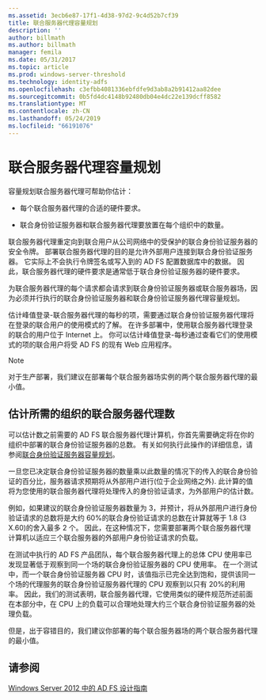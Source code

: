 ```yaml
---
ms.assetid: 3ecb6e87-17f1-4d38-97d2-9c4d52b7cf39
title: 联合服务器代理容量规划
description: ''
author: billmath
ms.author: billmath
manager: femila
ms.date: 05/31/2017
ms.topic: article
ms.prod: windows-server-threshold
ms.technology: identity-adfs
ms.openlocfilehash: c3efbb4081336ebfdfe9d3ab8a2b91412aa82dee
ms.sourcegitcommit: 0b5fd4dc4148b92480db04e4dc22e139dcff8582
ms.translationtype: MT
ms.contentlocale: zh-CN
ms.lasthandoff: 05/24/2019
ms.locfileid: "66191076"
---
```

# <a name="planning-for-federation-server-proxy-capacity"></a>联合服务器代理容量规划

容量规划联合服务器代理可帮助你估计：  
  
-   每个联合服务器代理的合适的硬件要求。  
  
-   联合身份验证服务器和联合服务器代理要放置在每个组织中的数量。  
  
联合服务器代理重定向到联合用户从公司网络中的受保护的联合身份验证服务器的安全令牌。 部署联合服务器代理的目的是允许外部用户连接到联合身份验证服务器。 它实际上不会执行令牌签名或写入到的 AD FS 配置数据库中的数据。 因此，联合服务器代理的硬件要求是通常低于联合身份验证服务器的硬件要求。  
  
为联合服务器代理的每个请求都会请求到联合身份验证服务器或联合服务器场，因为必须并行执行的联合身份验证服务器和联合身份验证服务器代理容量规划。  
  
估计峰值登录\-联合服务器代理的每秒的项，需要通过联合身份验证服务器代理将在登录的联合用户的使用模式的了解。 在许多部署中，使用联合服务器代理登录的联合的用户位于 Internet 上。 你可以估计峰值登录\-每秒通过查看它们的使用模式的项的联合用户将受 AD FS 的现有 Web 应用程序。  
  
> [!NOTE]  
> 对于生产部署，我们建议在部署每个联合服务器场实例的两个联合服务器代理的最小值。  
  
## <a name="estimate-the-number-of-federation-server-proxies-required-for-your-organization"></a>估计所需的组织的联合服务器代理数  
可以估计数之前需要的 AD FS 联合服务器代理计算机，你首先需要确定将在你的组织中部署的联合身份验证服务器的总数。 有关如何执行此操作的详细信息，请参阅[联合身份验证服务器容量规划](Planning-for-Federation-Server-Capacity.md)。  
  
一旦您已决定联合身份验证服务器的数量乘以此数量的情况下的传入的联合身份验证的百分比，服务器请求预期将从外部用户进行\(位于企业网络之外\). 此计算的值将为您使用的联合服务器代理将处理传入的身份验证请求，为外部用户的估计数。  
  
例如，如果建议的联合身份验证服务器数量为 3，并预计，将从外部用户进行身份验证请求的总数将是大约 60%的联合身份验证请求的总数在计算就等于 1.8 \(3 X.60\)的舍入最多 2 个。  因此，在这种情况下，您需要部署两个联合服务器代理计算机以适应三个联合服务器的外部用户身份验证请求的负载。  
  
在测试中执行的 AD FS 产品团队，每个联合服务器代理上的总体 CPU 使用率已发现显著低于观察到同一个场的联合身份验证服务器的 CPU 使用率。  在一个测试中，而一个联合身份验证服务器 CPU 时，该值指示已完全达到饱和，提供该同一个场的代理服务的联合身份验证服务器代理的 CPU 观察到以只有 20%的利用率。 因此，我们的测试表明，联合服务器代理，它使用类似的硬件规范所述前面在本部分中，在 CPU 上的负载可以合理地处理大约三个联合身份验证服务器的处理负载。  
  
但是，出于容错目的，我们建议你部署的每个联合服务器场的两个联合服务器代理的最小值。  
  
## <a name="see-also"></a>请参阅
[Windows Server 2012 中的 AD FS 设计指南](AD-FS-Design-Guide-in-Windows-Server-2012.md)
